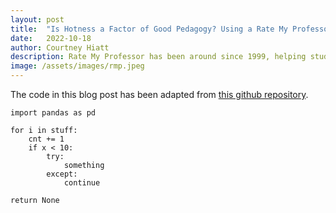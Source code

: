 ```yaml
---
layout: post
title:  "Is Hotness a Factor of Good Pedagogy? Using a Rate My Professors pseudo-API"
date:   2022-10-18
author: Courtney Hiatt
description: Rate My Professor has been around since 1999, helping students choose their professors and courses for decades. Want to take a look at the data for your school's professors? Here's a guide on how to use a pseudo-API to scrape info on your school.
image: /assets/images/rmp.jpeg
---
```

<script src="https://polyfill.io/v3/polyfill.min.js?features=es6"></script> 
<script id="MathJax-script" async src="https://cdn.jsdelivr.net/npm/mathjax@3/es5/tex-mml-chtml.js"></script>

The code in this blog post has been adapted from <a href="https://github.com/tisuela/ratemyprof-api">this github repository</a>. 

```
import pandas as pd

for i in stuff:
    cnt += 1
    if x < 10:
        try:
            something
        except:
            continue
    
return None
```
